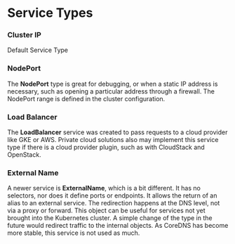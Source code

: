 # Service Types

### Cluster IP&#x20;

Default Service Type

### NodePort

The **NodePort** type is great for debugging, or when a static IP address is necessary, such as opening a particular address through a firewall. The NodePort range is defined in the cluster configuration.

### Load Balancer

The **LoadBalancer** service was created to pass requests to a cloud provider like GKE or AWS. Private cloud solutions also may implement this service type if there is a cloud provider plugin, such as with CloudStack and OpenStack.&#x20;

### External Name

A newer service is **ExternalName**, which is a bit different. It has no selectors, nor does it define ports or endpoints. It allows the return of an alias to an external service. The redirection happens at the DNS level, not via a proxy or forward. This object can be useful for services not yet brought into the Kubernetes cluster. A simple change of the type in the future would redirect traffic to the internal objects. As CoreDNS has become more stable, this service is not used as much.
